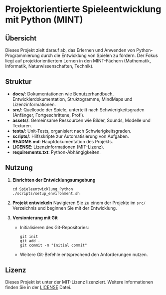 # Projektorientierte Spieleentwicklung mit Python (MINT)

## Übersicht

Dieses Projekt zielt darauf ab, das Erlernen und Anwenden von Python-Programmierung durch die Entwicklung von Spielen zu fördern. Der Fokus liegt auf projektorientiertem Lernen in den MINT-Fächern (Mathematik, Informatik, Naturwissenschaften, Technik).

## Struktur

- **docs/**: Dokumentationen wie Benutzerhandbuch, Entwicklerdokumentation, Struktogramme, MindMaps und Lizenzinformationen.
- **src/**: Quellcode der Spiele, unterteilt nach Schwierigkeitsgraden (Anfänger, Fortgeschrittene, Profi).
- **assets/**: Gemeinsame Ressourcen wie Bilder, Sounds, Modelle und Texturen.
- **tests/**: Unit-Tests, organisiert nach Schwierigkeitsgraden.
- **scripts/**: Hilfsskripte zur Automatisierung von Aufgaben.
- **README.md**: Hauptdokumentation des Projekts.
- **LICENSE**: Lizenzinformationen (MIT-Lizenz).
- **requirements.txt**: Python-Abhängigkeiten.

## Nutzung

1. **Einrichten der Entwicklungsumgebung**
   ```
   cd Spieleentwicklung_Python
   ./scripts/setup_environment.sh
   ```

2. **Projekt entwickeln**
   Navigieren Sie zu einem der Projekte im `src/` Verzeichnis und beginnen Sie mit der Entwicklung.

3. **Versionierung mit Git**
   - Initialisieren des Git-Repositories:
     ```
     git init
     git add .
     git commit -m "Initial commit"
     ```
   - Weitere Git-Befehle entsprechend den Anforderungen nutzen.

## Lizenz

Dieses Projekt ist unter der MIT-Lizenz lizenziert. Weitere Informationen finden Sie in der [LICENSE](LICENSE) Datei.

